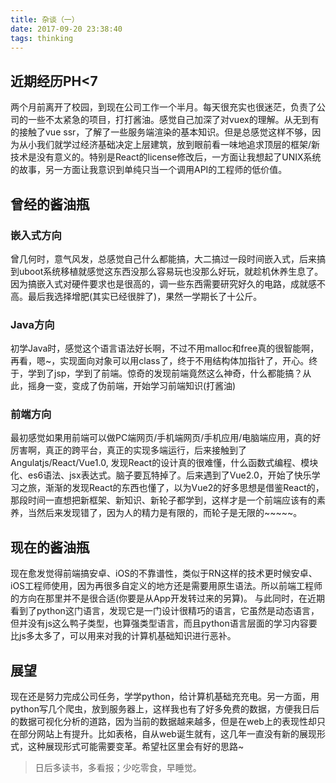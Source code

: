 ```yaml
---
title: 杂谈（一）
date: 2017-09-20 23:38:40
tags: thinking
---
```


## 近期经历PH\<7
两个月前离开了校园，到现在公司工作一个半月。每天很充实也很迷茫，负责了公司的一些不太紧急的项目，打打酱油。感觉自己加深了对vuex的理解。从无到有的接触了vue ssr，了解了一些服务端渲染的基本知识。但是总感觉这样不够，因为从小我们就学过经济基础决定上层建筑，放到眼前看一味地追求顶层的框架/新技术是没有意义的。特别是React的license修改后，一方面让我想起了UNIX系统的故事，另一方面让我意识到单纯只当一个调用API的工程师的低价值。
## 曾经的酱油瓶
### 嵌入式方向
曾几何时，意气风发，总感觉自己什么都能搞，大二搞过一段时间嵌入式，后来搞到uboot系统移植就感觉这东西没那么容易玩也没那么好玩，就趁机休养生息了。因为搞嵌入式对硬件要求也是很高的，调一些东西需要研究好久的电路，成就感不高。最后我选择增肥(其实已经很胖了)，果然一学期长了十公斤。
### Java方向
初学Java时，感觉这个语言语法好长啊，不过不用malloc和free真的很智能啊，再看，嗯~，实现面向对象可以用class了，终于不用结构体加指针了，开心。终于，学到了jsp，学到了前端。惊奇的发现前端竟然这么神奇，什么都能搞？从此，摇身一变，变成了伪前端，开始学习前端知识(打酱油)
### 前端方向
最初感觉如果用前端可以做PC端网页/手机端网页/手机应用/电脑端应用，真的好厉害啊，真正的跨平台，真正的实现多端运行，后来接触到了Angulatjs/React/Vue1.0, 发现React的设计真的很难懂，什么函数式编程、模块化、es6语法、jsx表达式。脑子要瓦特掉了。后来遇到了Vue2.0，开始了快乐学习之旅，渐渐的发现React的东西也懂了，以为Vue2的好多思想是借鉴React的，那段时间一直想把新框架、新知识、新轮子都学到，这样才是一个前端应该有的素养，当然后来发现错了，因为人的精力是有限的，而轮子是无限的~~~~~。
## 现在的酱油瓶
现在愈发觉得前端搞安卓、iOS的不靠谱性，类似于RN这样的技术更时候安卓、iOS工程师使用，因为再很多自定义的地方还是需要用原生语法。所以前端工程师的方向在那里并不是很合适(你要是从App开发转过来的另算)。
与此同时，在近期看到了python这门语言，发现它是一门设计很精巧的语言，它虽然是动态语言，但并没有js这么鸭子类型，也算强类型语言，而且python语言层面的学习内容要比js多太多了，可以用来对我的计算机基础知识进行恶补。
## 展望
现在还是努力完成公司任务，学学python，给计算机基础充充电。另一方面，用python写几个爬虫，放到服务器上，这样我也有了好多免费的数据，方便我日后的数据可视化分析的道路，因为当前的数据越来越多，但是在web上的表现性却只在部分网站上有提升。比如表格，自从web诞生就有，这几年一直没有新的展现形式，这种展现形式可能需要变革。希望社区里会有好的思路~

> 日后多读书，多看报；少吃零食，早睡觉。

